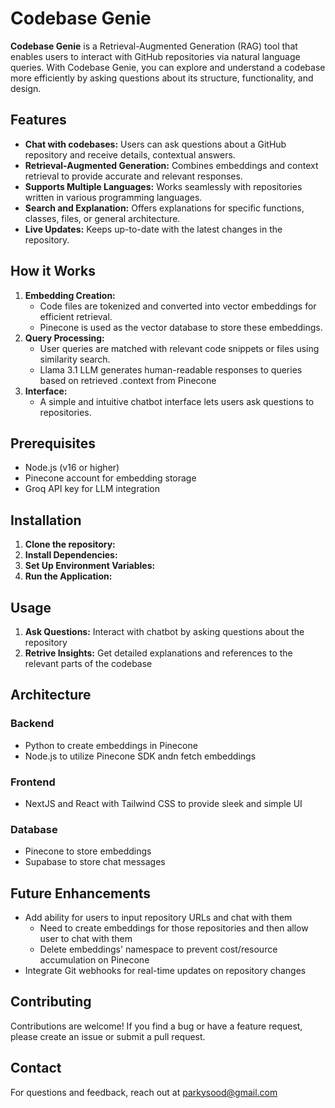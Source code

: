 # Codebase Genie
**Codebase Genie** is a Retrieval-Augmented Generation (RAG) tool that enables users to interact with GitHub repositories via natural language queries. With Codebase Genie, you can explore and understand a codebase more efficiently by asking questions about its structure, functionality, and design.

## Features
- **Chat with codebases:** Users can ask questions about a GitHub repository and receive details, contextual answers.
- **Retrieval-Augmented Generation:** Combines embeddings and context retrieval to provide accurate and relevant responses.
- **Supports Multiple Languages:** Works seamlessly with repositories written in various programming languages.
- **Search and Explanation:** Offers explanations for specific functions, classes, files, or general architecture.
- **Live Updates:** Keeps up-to-date with the latest changes in the repository.

## How it Works
1. **Embedding Creation:**
   - Code files are tokenized and converted into vector embeddings for efficient retrieval.
   - Pinecone is used as the vector database to store these embeddings.
2. **Query Processing:**
   - User queries are matched with relevant code snippets or files using similarity search.
   - Llama 3.1 LLM generates human-readable responses to queries based on retrieved .context from Pinecone
3. **Interface:**
   - A simple and intuitive chatbot interface lets users ask questions to repositories.

## Prerequisites
- Node.js (v16 or higher)
- Pinecone account for embedding storage
- Groq API key for LLM integration

## Installation
1. **Clone the repository:**
2. **Install Dependencies:**
3. **Set Up Environment Variables:**
4. **Run the Application:**

## Usage
1. **Ask Questions:** Interact with chatbot by asking questions about the repository
2. **Retrive Insights:** Get detailed explanations and references to the relevant parts of the codebase

## Architecture

### Backend
- Python to create embeddings in Pinecone
- Node.js to utilize Pinecone SDK andn fetch embeddings

### Frontend
- NextJS and React with Tailwind CSS to provide sleek and simple UI

### Database
- Pinecone to store embeddings
- Supabase to store chat messages

## Future Enhancements
- Add ability for users to input repository URLs and chat with them
  - Need to create embeddings for those repositories and then allow user to chat with them
  - Delete embeddings' namespace to prevent cost/resource accumulation on Pinecone
- Integrate Git webhooks for real-time updates on repository changes

## Contributing
Contributions are welcome! If you find a bug or have a feature request, please create an issue or submit a pull request.

## Contact
For questions and feedback, reach out at parkysood@gmail.com
